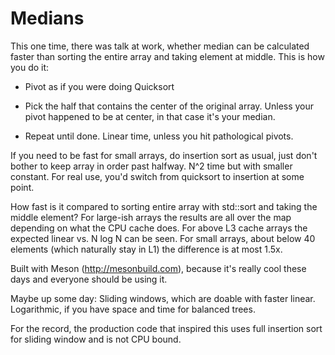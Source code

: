 Medians
=======

This one time, there was talk at work, whether median can be
calculated faster than sorting the entire array and taking element at
middle. This is how you do it:

- Pivot as if you were doing Quicksort

- Pick the half that contains the center of the original array. Unless
  your pivot happened to be at center, in that case it's your median.

- Repeat until done. Linear time, unless you hit pathological pivots.

If you need to be fast for small arrays, do insertion sort as usual,
just don't bother to keep array in order past halfway. N^2 time but
with smaller constant. For real use, you'd switch from quicksort to
insertion at some point.

How fast is it compared to sorting entire array with std::sort and
taking the middle element? For large-ish arrays the results are all
over the map depending on what the CPU cache does. For above L3 cache
arrays the expected linear vs. N log N can be seen. For small arrays,
about below 40 elements (which naturally stay in L1) the difference is
at most 1.5x.

Built with Meson (http://mesonbuild.com), because it's really cool
these days and everyone should be using it.

Maybe up some day: Sliding windows, which are doable with faster
linear. Logarithmic, if you have space and time for balanced trees.

For the record, the production code that inspired this uses full
insertion sort for sliding window and is not CPU bound.